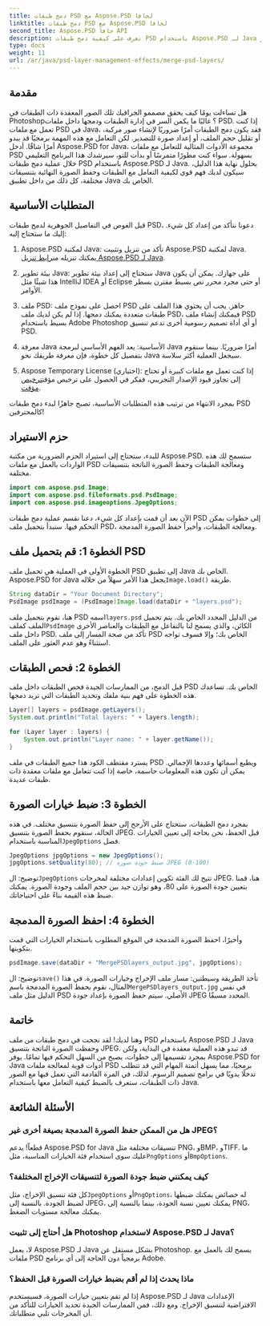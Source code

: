 ```yaml
---
title: دمج طبقات PSD مع Aspose.PSD لجافا
linktitle: دمج طبقات PSD مع Aspose.PSD لجافا
second_title: Aspose.PSD جافا API
description: تعرف على كيفية دمج طبقات PSD باستخدام Aspose.PSD لـ Java من خلال هذا البرنامج التعليمي خطوة بخطوة. مثالي للمطورين الذين يتطلعون إلى أتمتة مهام معالجة الصور.
type: docs
weight: 11
url: /ar/java/psd-layer-management-effects/merge-psd-layers/
---
```

## مقدمة

هل تساءلت يومًا كيف يحقق مصممو الجرافيك تلك الصور المعقدة ذات الطبقات في Photoshop؟ غالبًا ما يكمن السر في إدارة الطبقات ودمجها داخل ملفات PSD. إذا كنت تعمل مع ملفات PSD في Java، فقد يكون دمج الطبقات أمرًا ضروريًا لإنشاء صور مركبة، أو تقليل حجم الملف، أو إعداد صورة للتصدير. لكن التعامل مع هذه المهمة برمجيًا قد يبدو أمرًا شاقًا. أدخل Aspose.PSD for Java، مجموعة الأدوات المثالية للتعامل مع ملفات PSD بسهولة. سواء كنت مطورًا متمرسًا أو بدأت للتو، سيرشدك هذا البرنامج التعليمي خلال عملية دمج طبقات PSD باستخدام Aspose.PSD لـ Java. بحلول نهاية هذا الدليل، سيكون لديك فهم قوي لكيفية التعامل مع الطبقات وحفظ الصورة النهائية بتنسيقات مختلفة، كل ذلك من داخل تطبيق Java الخاص بك.

## المتطلبات الأساسية

قبل الغوص في التفاصيل الجوهرية لدمج طبقات PSD، دعونا نتأكد من إعداد كل شيء. إليك ما ستحتاج إليه:

1. Aspose.PSD لمكتبة Java: تأكد من تنزيل وتثبيت Aspose.PSD لمكتبة Java. يمكنك تنزيله من[رابط تنزيل Aspose.PSD لـ Java](https://releases.aspose.com/psd/java/).

2. بيئة تطوير Java: ستحتاج إلى إعداد بيئة تطوير Java على جهازك. يمكن أن يكون هذا شيئًا مثل IntelliJ IDEA أو Eclipse أو حتى مجرد محرر نص بسيط مقترن بسطر الأوامر.

3. ملف PSD: احصل على نموذج ملف PSD جاهز. يجب أن يحتوي هذا الملف على طبقات متعددة يمكنك دمجها. إذا لم يكن لديك ملف PSD، فيمكنك إنشاء ملف PSD بسيط باستخدام Adobe Photoshop أو أي أداة تصميم رسومية أخرى تدعم تنسيق PSD.

4. معرفة Java الأساسية: يعد الفهم الأساسي لبرمجة Java أمرًا ضروريًا. بينما سنقوم بتفصيل كل خطوة، فإن معرفة طريقك نحو Java سيجعل العملية أكثر سلاسة.

5.  Aspose Temporary License (اختياري): إذا كنت تعمل مع ملفات كبيرة أو تحتاج إلى تجاوز قيود الإصدار التجريبي، ففكر في الحصول على ترخيص مؤقت[ترخيص مؤقت](https://purchase.aspose.com/temporary-license/).

بمجرد الانتهاء من ترتيب هذه المتطلبات الأساسية، تصبح جاهزًا لبدء دمج طبقات PSD كالمحترفين!

## حزم الاستيراد

للبدء، ستحتاج إلى استيراد الحزم الضرورية من مكتبة Aspose.PSD. ستسمح لك هذه الواردات بالعمل مع ملفات PSD ومعالجة الطبقات وحفظ الصورة الناتجة بتنسيقات مختلفة.

```java
import com.aspose.psd.Image;
import com.aspose.psd.fileformats.psd.PsdImage;
import com.aspose.psd.imageoptions.JpegOptions;
```

الآن بعد أن قمت بإعداد كل شيء، دعنا نقسم عملية دمج طبقات PSD إلى خطوات يمكن التحكم فيها. سنبدأ بتحميل ملف PSD، ومعالجة الطبقات، وأخيراً حفظ الصورة المدمجة.

## الخطوة 1: قم بتحميل ملف PSD

 الخطوة الأولى في العملية هي تحميل ملف PSD إلى تطبيق Java الخاص بك. Aspose.PSD for Java يجعل هذا الأمر سهلاً من خلاله`Image.load()` طريقة.

```java
String dataDir = "Your Document Directory";
PsdImage psdImage = (PsdImage)Image.load(dataDir + "layers.psd");
```

 هنا، نقوم بتحميل ملف PSD اسمه`layers.psd` من الدليل المحدد الخاص بك. يتم تحميل الملف كملف`PsdImage` الكائن، والذي يسمح لنا بالتفاعل مع الطبقات والعناصر الأخرى داخل ملف PSD. تأكد من صحة المسار إلى ملف PSD الخاص بك؛ وإلا فسوف تواجه استثناءً وهو عدم العثور على الملف.

## الخطوة 2: فحص الطبقات

قبل الدمج، من الممارسات الجيدة فحص الطبقات داخل ملف PSD الخاص بك. تساعدك هذه الخطوة على فهم بنية ملفك وتحديد الطبقات التي تريد دمجها.

```java
Layer[] layers = psdImage.getLayers();
System.out.println("Total layers: " + layers.length);

for (Layer layer : layers) {
    System.out.println("Layer name: " + layer.getName());
}
```

يسترد مقتطف الكود هذا جميع الطبقات في ملف PSD ويطبع أسمائها وعددها الإجمالي. يمكن أن تكون هذه المعلومات حاسمة، خاصة إذا كنت تتعامل مع ملفات معقدة ذات طبقات عديدة.

## الخطوة 3: ضبط خيارات الصورة

 بمجرد دمج الطبقات، ستحتاج على الأرجح إلى حفظ الصورة بتنسيق مختلف. في هذه الحالة، سنقوم بحفظ الصورة بتنسيق JPEG. قبل الحفظ، نحن بحاجة إلى تعيين الخيارات المناسبة باستخدام`JpegOptions` فصل.

```java
JpegOptions jpgOptions = new JpegOptions();
jpgOptions.setQuality(80); // ضبط جودة صورة JPEG (0-100)
```

توضيح:
 ال`JpegOptions` تتيح لك الفئة تكوين إعدادات مختلفة لمخرجات JPEG. هنا، قمنا بتعيين جودة الصورة على 80، وهو توازن جيد بين حجم الملف وجودة الصورة. يمكنك ضبط هذه القيمة بناءً على احتياجاتك.

## الخطوة 4: احفظ الصورة المدمجة

وأخيرًا، احفظ الصورة المدمجة في الموقع المطلوب باستخدام الخيارات التي قمت بتكوينها.

```java
psdImage.save(dataDir + "MergePSDlayers_output.jpg", jpgOptions);
```

توضيح:
 ال`save()` تأخذ الطريقة وسيطتين: مسار ملف الإخراج وخيارات الصورة. في هذا المثال، نقوم بحفظ الصورة المدمجة باسم`MergePSDlayers_output.jpg` في نفس الدليل مثل ملف PSD الأصلي. سيتم حفظ الصورة بإعداد جودة JPEG المحدد مسبقًا.

## خاتمة

وهنا لديك! لقد نجحت في دمج طبقات من ملف PSD باستخدام Aspose.PSD لـ Java وحفظت الصورة الناتجة بتنسيق JPEG. قد تبدو هذه العملية معقدة في البداية، ولكن بمجرد تقسيمها إلى خطوات، يصبح من السهل التحكم فيها تمامًا. يوفر Aspose.PSD for Java أدوات قوية لمعالجة ملفات PSD برمجيًا، مما يسهل أتمتة المهام التي قد تتطلب تدخلًا يدويًا في برامج تصميم الرسوم. لذلك، في المرة القادمة التي تعمل فيها مع الصور ذات الطبقات، ستعرف بالضبط كيفية التعامل معها باستخدام Java.

## الأسئلة الشائعة

### هل من الممكن حفظ الصورة المدمجة بصيغة أخرى غير JPEG؟
قطعاً! يدعم Aspose.PSD for Java تنسيقات مختلفة مثل PNG، وBMP، وTIFF. ما عليك سوى استخدام فئة الخيارات المناسبة، مثل`PngOptions` أو`BmpOptions`.

### كيف يمكنني ضبط جودة الصورة لتنسيقات الإخراج المختلفة؟
 كل فئة تنسيق الإخراج، مثل`JpegOptions` أو`PngOptions`، له خصائص يمكنك ضبطها لضبط الجودة. بالنسبة إلى JPEG، يمكنك تعيين نسبة الجودة، بينما بالنسبة إلى PNG، يمكنك معالجة مستويات الضغط.

### هل أحتاج إلى تثبيت Photoshop لاستخدام Aspose.PSD لـ Java؟
لا، يعمل Aspose.PSD لـ Java بشكل مستقل عن Photoshop. يسمح لك بالعمل مع ملفات PSD برمجياً دون الحاجة إلى أي برنامج Adobe.

### ماذا يحدث إذا لم أقم بضبط خيارات الصورة قبل الحفظ؟
إذا لم تقم بتعيين خيارات الصورة، فسيستخدم Aspose.PSD لـ Java الإعدادات الافتراضية لتنسيق الإخراج. ومع ذلك، فمن الممارسات الجيدة تحديد الخيارات للتأكد من أن المخرجات تلبي متطلباتك.